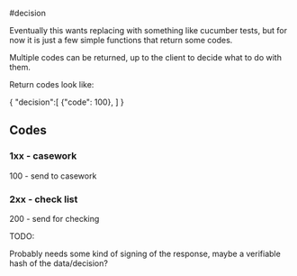 #decision

Eventually this wants replacing with something like cucumber tests, 
but for now it is just a few simple functions that return some codes.

Multiple codes can be returned, up to the client to decide what to do with them.

Return codes look like:

{
  "decision":[
    {"code": 100},
  ]
}

## Codes

### 1xx - casework

100 - send to casework

### 2xx - check list

200 - send for checking

TODO:

Probably needs some kind of signing of the response, maybe a verifiable hash of the data/decision?